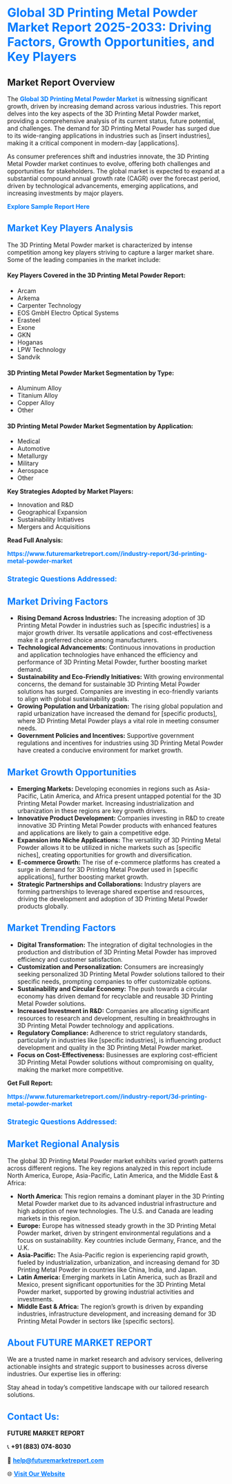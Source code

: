 <h1 style="color: #007BFF;">Global 3D Printing Metal Powder Market Report 2025-2033: Driving Factors, Growth Opportunities, and Key Players</h1>

<section id="overview">
<h2>Market Report Overview</h2>
<p>The <a href="https://www.futuremarketreport.com//industry-report/3d-printing-metal-powder-market" style="color: #007BFF; text-decoration: none;"><strong>Global 3D Printing Metal Powder Market</strong></a> is witnessing significant growth, driven by increasing demand across various industries. This report delves into the key aspects of the 3D Printing Metal Powder market, providing a comprehensive analysis of its current status, future potential, and challenges. The demand for 3D Printing Metal Powder has surged due to its wide-ranging applications in industries such as [insert industries], making it a critical component in modern-day [applications].</p>
<p>As consumer preferences shift and industries innovate, the 3D Printing Metal Powder market continues to evolve, offering both challenges and opportunities for stakeholders. The global market is expected to expand at a substantial compound annual growth rate (CAGR) over the forecast period, driven by technological advancements, emerging applications, and increasing investments by major players.</p>
</section>

<section id="overview">
<p><a href="https://www.futuremarketreport.com//request-sample/reportId=88388" style="color: #007BFF; text-decoration: none;"><strong>Explore Sample Report Here</strong></a></p>
</section>

<section id="key-players">
<h2 style="color: #007BFF;">Market Key Players Analysis</h2>
<p>The 3D Printing Metal Powder market is characterized by intense competition among key players striving to capture a larger market share. Some of the leading companies in the market include:</p>
<h4>Key Players Covered in the 3D Printing Metal Powder Report:</h4>
<ul><li>Arcam</li><li>Arkema</li><li>Carpenter Technology</li><li>EOS GmbH Electro Optical Systems</li><li>Erasteel</li><li>Exone</li><li>GKN</li><li>Hoganas</li><li>LPW Technology</li><li>Sandvik</li></ul>
<h4>3D Printing Metal Powder Market Segmentation by Type:</h4>
<ul><li>Aluminum Alloy</li><li>Titanium Alloy</li><li>Copper Alloy</li><li>Other</li></ul>

<h4>3D Printing Metal Powder Market Segmentation by Application:</h4>
<ul><li>Medical</li><li>Automotive</li><li>Metallurgy</li><li>Military</li><li>Aerospace</li><li>Other</li></ul>
<p><strong>Key Strategies Adopted by Market Players:</strong></p>
<ul>
<li>Innovation and R&D</li>
<li>Geographical Expansion</li>
<li>Sustainability Initiatives</li>
<li>Mergers and Acquisitions</li>
</ul>
</section>

<section>
<p><strong>Read Full Analysis: </strong></p><a href="https://www.futuremarketreport.com//industry-report/3d-printing-metal-powder-market" style="color: #007BFF; text-decoration: none;"><strong>https://www.futuremarketreport.com//industry-report/3d-printing-metal-powder-market</strong></a>
<h3 style="color: #007BFF;">Strategic Questions Addressed:</h3>
</section>

<section id="driving-factors">
<h2 style="color: #007BFF;">Market Driving Factors</h2>
<ul>
<li><strong>Rising Demand Across Industries:</strong> The increasing adoption of 3D Printing Metal Powder in industries such as [specific industries] is a major growth driver. Its versatile applications and cost-effectiveness make it a preferred choice among manufacturers.</li>
<li><strong>Technological Advancements:</strong> Continuous innovations in production and application technologies have enhanced the efficiency and performance of 3D Printing Metal Powder, further boosting market demand.</li>
<li><strong>Sustainability and Eco-Friendly Initiatives:</strong> With growing environmental concerns, the demand for sustainable 3D Printing Metal Powder solutions has surged. Companies are investing in eco-friendly variants to align with global sustainability goals.</li>
<li><strong>Growing Population and Urbanization:</strong> The rising global population and rapid urbanization have increased the demand for [specific products], where 3D Printing Metal Powder plays a vital role in meeting consumer needs.</li>
<li><strong>Government Policies and Incentives:</strong> Supportive government regulations and incentives for industries using 3D Printing Metal Powder have created a conducive environment for market growth.</li>
</ul>
</section>

<section id="growth-opportunities">
<h2 style="color: #007BFF;">Market Growth Opportunities</h2>
<ul>
<li><strong>Emerging Markets:</strong> Developing economies in regions such as Asia-Pacific, Latin America, and Africa present untapped potential for the 3D Printing Metal Powder market. Increasing industrialization and urbanization in these regions are key growth drivers.</li>
<li><strong>Innovative Product Development:</strong> Companies investing in R&D to create innovative 3D Printing Metal Powder products with enhanced features and applications are likely to gain a competitive edge.</li>
<li><strong>Expansion into Niche Applications:</strong> The versatility of 3D Printing Metal Powder allows it to be utilized in niche markets such as [specific niches], creating opportunities for growth and diversification.</li>
<li><strong>E-commerce Growth:</strong> The rise of e-commerce platforms has created a surge in demand for 3D Printing Metal Powder used in [specific applications], further boosting market growth.</li>
<li><strong>Strategic Partnerships and Collaborations:</strong> Industry players are forming partnerships to leverage shared expertise and resources, driving the development and adoption of 3D Printing Metal Powder products globally.</li>
</ul>
</section>

<section id="trending-factors">
<h2 style="color: #007BFF;">Market Trending Factors</h2>
<ul>
<li><strong>Digital Transformation:</strong> The integration of digital technologies in the production and distribution of 3D Printing Metal Powder has improved efficiency and customer satisfaction.</li>
<li><strong>Customization and Personalization:</strong> Consumers are increasingly seeking personalized 3D Printing Metal Powder solutions tailored to their specific needs, prompting companies to offer customizable options.</li>
<li><strong>Sustainability and Circular Economy:</strong> The push towards a circular economy has driven demand for recyclable and reusable 3D Printing Metal Powder solutions.</li>
<li><strong>Increased Investment in R&D:</strong> Companies are allocating significant resources to research and development, resulting in breakthroughs in 3D Printing Metal Powder technology and applications.</li>
<li><strong>Regulatory Compliance:</strong> Adherence to strict regulatory standards, particularly in industries like [specific industries], is influencing product development and quality in the 3D Printing Metal Powder market.</li>
<li><strong>Focus on Cost-Effectiveness:</strong> Businesses are exploring cost-efficient 3D Printing Metal Powder solutions without compromising on quality, making the market more competitive.</li>
</ul>
</section>

<section>
<p><strong>Get Full Report: </strong></p><a href="https://www.futuremarketreport.com//industry-report/3d-printing-metal-powder-market" style="color: #007BFF; text-decoration: none;"><strong>https://www.futuremarketreport.com//industry-report/3d-printing-metal-powder-market</strong></a>
<h3 style="color: #007BFF;">Strategic Questions Addressed:</h3>
</section>


<section id="regional-analysis">
<h2 style="color: #007BFF;">Market Regional Analysis</h2>
<p>The global 3D Printing Metal Powder market exhibits varied growth patterns across different regions. The key regions analyzed in this report include North America, Europe, Asia-Pacific, Latin America, and the Middle East & Africa:</p>
<ul>
<li><strong>North America:</strong> This region remains a dominant player in the 3D Printing Metal Powder market due to its advanced industrial infrastructure and high adoption of new technologies. The U.S. and Canada are leading markets in this region.</li>
<li><strong>Europe:</strong> Europe has witnessed steady growth in the 3D Printing Metal Powder market, driven by stringent environmental regulations and a focus on sustainability. Key countries include Germany, France, and the U.K.</li>
<li><strong>Asia-Pacific:</strong> The Asia-Pacific region is experiencing rapid growth, fueled by industrialization, urbanization, and increasing demand for 3D Printing Metal Powder in countries like China, India, and Japan.</li>
<li><strong>Latin America:</strong> Emerging markets in Latin America, such as Brazil and Mexico, present significant opportunities for the 3D Printing Metal Powder market, supported by growing industrial activities and investments.</li>
<li><strong>Middle East & Africa:</strong> The region’s growth is driven by expanding industries, infrastructure development, and increasing demand for 3D Printing Metal Powder in sectors like [specific sectors].</li>
</ul>
</section>

<footer>
<h2 style="color: #007BFF;">About FUTURE MARKET REPORT</h2>
<p>We are a trusted name in market research and advisory services, delivering actionable insights and strategic support to businesses across diverse industries. Our expertise lies in offering:</p>

<p>Stay ahead in today’s competitive landscape with our tailored research solutions.</p>

<h2 style="color: #007BFF;">Contact Us:</h2>
<p><strong>FUTURE MARKET REPORT</strong></p>
<p>📞 <strong>+91 (883) 074-8030</strong></p>
<p>📧 <strong><a href="mailto:help@futuremarketreport.com" style="color: #007BFF;">help@futuremarketreport.com</a></strong></p>
<p>🌐 <strong><a href="https://www.futuremarketreport.com/" style="color: #007BFF;">Visit Our Website</a></strong></p>
</footer>